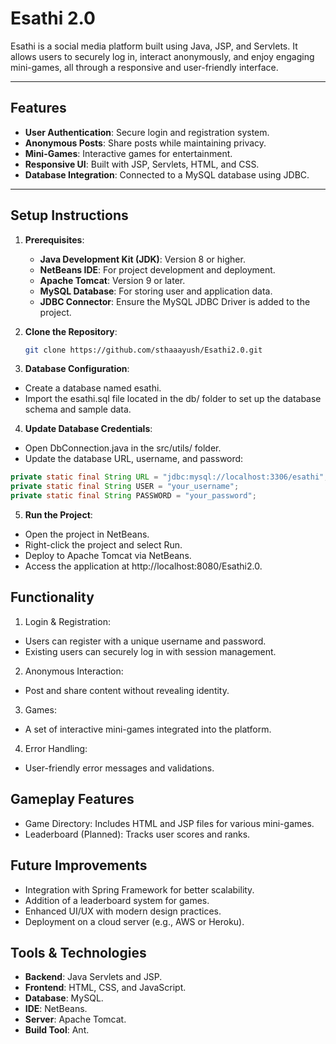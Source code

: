 # Esathi 2.0

Esathi is a social media platform built using Java, JSP, and Servlets. It allows users to securely log in, interact anonymously, and enjoy engaging mini-games, all through a responsive and user-friendly interface.

---

## **Features**
- **User Authentication**: Secure login and registration system.
- **Anonymous Posts**: Share posts while maintaining privacy.
- **Mini-Games**: Interactive games for entertainment.
- **Responsive UI**: Built with JSP, Servlets, HTML, and CSS.
- **Database Integration**: Connected to a MySQL database using JDBC.

---

## **Setup Instructions**
1. **Prerequisites**:
   - **Java Development Kit (JDK)**: Version 8 or higher.
   - **NetBeans IDE**: For project development and deployment.
   - **Apache Tomcat**: Version 9 or later.
   - **MySQL Database**: For storing user and application data.
   - **JDBC Connector**: Ensure the MySQL JDBC Driver is added to the project.

2. **Clone the Repository**:
   ```bash
   git clone https://github.com/sthaaayush/Esathi2.0.git
    ```
3. **Database Configuration**:

- Create a database named esathi.
- Import the esathi.sql file located in the db/ folder to set up the database schema and sample data.
4. **Update Database Credentials**:

- Open DbConnection.java in the src/utils/ folder.
- Update the database URL, username, and password:
```java
private static final String URL = "jdbc:mysql://localhost:3306/esathi";
private static final String USER = "your_username";
private static final String PASSWORD = "your_password";
```
5. **Run the Project**:
- Open the project in NetBeans.
- Right-click the project and select Run.
- Deploy to Apache Tomcat via NetBeans.
- Access the application at http://localhost:8080/Esathi2.0.
## **Functionality**
1. Login & Registration:

- Users can register with a unique username and password.
- Existing users can securely log in with session management.
2. Anonymous Interaction:

- Post and share content without revealing identity.
3. Games:

- A set of interactive mini-games integrated into the platform.
4. Error Handling:

- User-friendly error messages and validations.
## **Gameplay Features**
- Game Directory: Includes HTML and JSP files for various mini-games.
- Leaderboard (Planned): Tracks user scores and ranks.
## **Future Improvements**
- Integration with Spring Framework for better scalability.
- Addition of a leaderboard system for games.
- Enhanced UI/UX with modern design practices.
- Deployment on a cloud server (e.g., AWS or Heroku).
## **Tools & Technologies**
- **Backend**: Java Servlets and JSP.
- **Frontend**: HTML, CSS, and JavaScript.
- **Database**: MySQL.
- **IDE**: NetBeans.
- **Server**: Apache Tomcat.
- **Build Tool**: Ant.